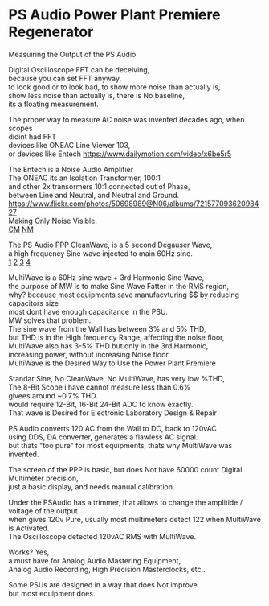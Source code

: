 # PS Audio Power Plant Premiere Regenerator

Measuiring the Output of the PS Audio </br>

Digital Oscilloscope FFT can be deceiving, </br>
because you can set FFT anyway, </br>
to look good or to look bad, to show more noise than actually is, </br>
show less noise than actually is, there is No baseline, </br>
its a floating measurement. </br>

The proper way to measure AC noise was invented decades ago, when scopes  </br>
didint had FFT </br>
devices like ONEAC Line Viewer 103, </br>
or devices like Entech https://www.dailymotion.com/video/x6be5r5 </br>

The Entech is a Noise Audio Amplifier </br>
The ONEAC its an Isolation Transformer, 100:1 </br>
and other 2x transormers 10:1 connected out of Phase, </br>
between Line and Neutral, and Neutral and Ground. </br>
https://www.flickr.com/photos/50698989@N06/albums/72157709362098427 </br>
Making Only Noise Visible. </br>
[CM](https://github.com/juanpc2018/PS-Audio-Power-Plant-Premiere-Regenerator/blob/main/Oscilloscope/DS0014.PNG)
[NM](https://github.com/juanpc2018/PS-Audio-Power-Plant-Premiere-Regenerator/blob/main/Oscilloscope/DS0015.PNG)
 
The PS Audio PPP CleanWave, is a 5 second Degauser Wave, </br>
a high frequency Sine wave injected to main 60Hz sine. </br>
[1](https://github.com/juanpc2018/PS-Audio-Power-Plant-Premiere-Regenerator/blob/main/Oscilloscope/DS0044.PNG)
[2](https://github.com/juanpc2018/PS-Audio-Power-Plant-Premiere-Regenerator/blob/main/Oscilloscope/DS0025.PNG)
[3](https://github.com/juanpc2018/PS-Audio-Power-Plant-Premiere-Regenerator/blob/main/Oscilloscope/DS0046.PNG)
[4](https://github.com/juanpc2018/PS-Audio-Power-Plant-Premiere-Regenerator/blob/main/Oscilloscope/DS0048.PNG)

MultiWave is a 60Hz sine wave + 3rd Harmonic Sine Wave, </br>
the purpose of MW is to make Sine Wave Fatter in the RMS region,  </br>
why? because most equipments save manufacvturing $$ by reducing capacitors size </br>
most dont have enough capacitance in the PSU. </br>
MW solves that problem. </br>
The sine wave from the Wall has between 3% and 5% THD,  </br>
but THD is in the High frequency Range, affecting the noise floor, </br>
MultiWave also has 3-5% THD but only in the 3rd Harmonic,  </br>
increasing power, without increasing Noise floor. </br>
MultiWave is the Desired Way to Use the Power Plant Premiere </br>

Standar Sine, No CleanWave, No MultiWave, has very low %THD, </br>
The 8-Bit Scope i have cannot measure less than 0.6%  </br>
givees around ~0.7% THD. </br>
would require 12-Bit, 16-Bit 24-Bit ADC to know exactly.  </br>
That wave is Desired for Electronic Laboratory Design & Repair </br>

PS Audio converts 120 AC from the Wall to DC, back to 120vAC </br>
using DDS, DA converter, generates a flawless AC signal. </br>
but thats "too pure" for most equipments, thats why MultiWave was invented. </br>

The screen of the PPP is basic, but does Not have 60000 count Digital Multimeter precision, </br>
just a basic display, and needs manual calibration. </br>

Under the PSAudio has a trimmer, that allows to change the amplitide / voltage of the output. </br>
when gives 120v Pure, usually most multimeters detect 122 when MultiWave is Activated. </br>
The Oscilloscope detected 120vAC RMS with MultiWave.  </br>

Works? Yes,  </br>
a must have for Analog Audio Mastering Equipment, </br>
Analog Audio Recording, High Precision Masterclocks, etc..  </br>

Some PSUs are designed in a way that does Not improve. </br>
but most equipment does. </br>
